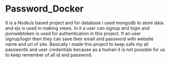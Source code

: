 # Password_Docker
It is a NodeJs based project and for database i used mongodb to store data and ejs is used in making views.
In it a user can signup and login and jsonwebtoken is used for authentication in this project. If an user signup/login then they can save their email and password with website name and url of site.
Basically i made this project to keep safe my all passwords and user credentials because as a human it is not possible for us to keep remember of all id and password.

